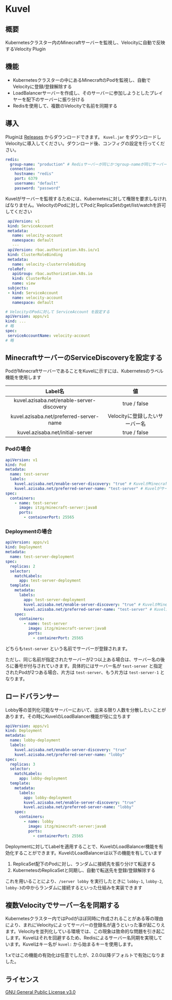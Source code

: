 # Kuvel

## 概要

Kubernetesクラスター内のMinecraftサーバーを監視し、Velocityに自動で反映するVelocity Plugin

## 機能

* Kubernetesクラスターの中にあるMinecraftのPodを監視し、自動でVelocityに登録/登録解除する
* LoadBalancerサーバーを作成し、そのサーバーに参加しようとしたプレイヤーを配下のサーバーに振り分ける
* Redisを使用して、複数のVelocityで名前を同期する

## 導入

Pluginは [Releases](https://github.com/AzisabaNetwork/Kuvel/releases/latest)
からダウンロードできます。 `Kuvel.jar` をダウンロードしVelocityに導入してください。ダウンロード後、コンフィグの設定を行ってください。

```yml
redis:
  group-name: "production" # Redisサーバーが同じかつgroup-nameが同じサーバー間でのみ名前同期が行われます
  connection:
    hostname: "redis"
    port: 6379
    username: "default"
    password: "password"
```

Kuvelがサーバーを監視するためには、Kubernetesに対して権限を要求しなければなりません。VelocityのPodに対してPodとReplicaSetのget/list/watchを許可してください

```yml
 apiVersion: v1
 kind: ServiceAccount
 metadata:
   name: velocity-account
   namespace: default
   ---
 apiVersion: rbac.authorization.k8s.io/v1
 kind: ClusterRoleBinding
 metadata:
   name: velocity-clusterrolebiding
 roleRef:
   apiGroup: rbac.authorization.k8s.io
   kind: ClusterRole
   name: view
 subjects:
 - kind: ServiceAccount
   name: velocity-account
   namespace: default
 ```
 ```yml
# VelocityのPodに対して ServiceAccount を設定する
apiVersion: apps/v1
kind: ...
# 略
spec:
  serviceAccountName: velocity-account
# 略
 ```

## MinecraftサーバーのServiceDiscoveryを設定する

PodがMinecraftサーバーであることをKuvelに示すには、Kubernetesのラベル機能を使用します

|          Label名           |値|
|:-------------------------:|:---:|
| kuvel.azisaba.net/enable-server-discovery |true / false|
|  kuvel.azisaba.net/preferred-server-name  |Velocityに登録したいサーバー名|
|     kuvel.azisaba.net/initial-server      |true / false|

### Podの場合

```yml
apiVersion: v1
kind: Pod
metadata:
  name: test-server
  labels:
    kuvel.azisaba.net/enable-server-discovery: "true" # KuvelがMinecraftサーバーを見つけるために必要
    kuvel.azisaba.net/preferred-server-name: "test-server" # Kuvelがサーバーの命名をするために必要
spec:
  containers:
    - name: test-server
      image: itzg/minecraft-server:java8
      ports:
        - containerPort: 25565
```

### Deploymentの場合
```yml
apiVersion: apps/v1
kind: Deployment
metadata:
  name: test-server-deployment
spec:
  replicas: 2
  selector:
    matchLabels:
      app: test-server-deployment
  template:
    metadata:
      labels:
        app: test-server-deployment
        kuvel.azisaba.net/enable-server-discovery: "true" # KuvelがMinecraftサーバーを見つけるために必要
        kuvel.azisaba.net/preferred-server-name: "test-server" # Kuvelがサーバーの命名をするために必要
    spec:
      containers:
        - name: test-server
          image: itzg/minecraft-server:java8
          ports:
            - containerPort: 25565
```

どちらも`test-server` という名前でサーバーが登録されます。

ただし、同じ名前が指定されたサーバーが2つ以上ある場合は、サーバー名の後ろに番号が付与されていきます。具体的にはサーバー名が `test-server` と指定されたPodが2つある場合、片方は `test-server`、もう片方は `test-server-1` となります。

## ロードバランサー
Lobby等の並列化可能なサーバーにおいて、出来る限り人数を分散したいことがあります。その時にKuvelのLoadBalancer機能が役に立ちます

```yml
apiVersion: apps/v1
kind: Deployment
metadata:
  name: lobby-deployment
  labels:
    kuvel.azisaba.net/enable-server-discovery: "true"
    kuvel.azisaba.net/preferred-server-name: "lobby"
spec:
  replicas: 3
  selector:
    matchLabels:
      app: lobby-deployment
  template:
    metadata:
      labels:
        app: lobby-deployment
        kuvel.azisaba.net/enable-server-discovery: "true"
        kuvel.azisaba.net/preferred-server-name: "lobby"
    spec:
      containers:
        - name: lobby
          image: itzg/minecraft-server:java8
          ports:
            - containerPort: 25565
```

Deploymentに対してLabelを適用することで、KuvelのLoadBalancer機能を有効化することができます。KuvelのLoadBalancerは以下の機能を有しています

1. ReplicaSet配下のPodに対し、ランダムに接続先を振り分けて転送する
2. KubernetesのReplicaSetと同期し、自動で転送先を登録/登録解除する

これを用いることにより、`/server lobby` を実行したときに `lobby-1`, `lobby-2`, `lobby-3`の中からランダムに接続するといった仕組みを実装できます

## 複数Velocityでサーバー名を同期する

Kubernetesクラスター内ではPodがほぼ同時に作成されることがある等の理由により、まれにVelocityによってサーバーの登録名が違うといった事が起こりえます。Velocityを並列化している環境では、この現象は致命的な問題を引き起こします。Kuvelはそれを回避するため、Redisによるサーバー名同期を実現しています。Kuvelはキー名が `kuvel:`
から始まるキーを使用します。

1.xではこの機能の有効化は任意でしたが、2.0.0以降デフォルトで有効になりました。

## ライセンス

[GNU General Public License v3.0](LICENSE)